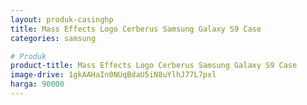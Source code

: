 ```yaml
---
layout: produk-casinghp
title: Mass Effects Logo Cerberus Samsung Galaxy S9 Case
categories: samsung

# Produk
product-title: Mass Effects Logo Cerberus Samsung Galaxy S9 Case
image-drive: 1gkAAHaIn0NUqBdaU5iN8uYlhJ77L7pxl
harga: 90000
---
```

